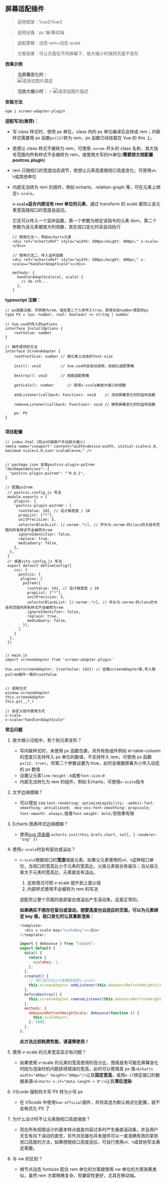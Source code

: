 ## 屏幕适配插件

> 适用框架：Vue2/Vue3

> 适用设备：pc 端/移动端

> 适配策略：动态 rem+动态 scale

> 方案效果：可让页面在不同屏幕下、放大缩小时保持页面不变形

**效果示例**

> **当屏幕变化时：**  
> ![请添加图片描述](https://i-blog.csdnimg.cn/direct/f24f43eed92747448fb96506b075de5b.gif#pic_center)

> **当放大缩小时：** > ![请添加图片描述](https://i-blog.csdnimg.cn/direct/592d28967dc342bc9ae6d32f564ffcad.gif)

**安装方法**

```
npm i screen-adapter-plugin
```

**适配写法(推荐)：**

- 写 class 样式时，使用 px 单位，class 内的 px 单位编译后会转成 rem；内联样式需要用 px 函数`px(12)`转为 rem，px 函数已经挂载在 Vue 的 this 上。
- 若想让 class 样式不被转为 rem，可使用`.norem-`开头的 class 名称，其大括号范围内所有样式不会被转为 rem，或使用大写的`PX`单位(**需要按文档配置 postcss.plugin**)
- rem 只随视口的宽度动态调节，若想让元素高度随视口高度变化，可使用`vh、%`或其他单位
- 内部无法转为 rem 的插件，例如 echarts、relation-graph 等，可在元素上绑定`v-scale`。

  **`v-scale`适合内部没有 rem 单位的元素**，通过 transform 的 scale 属性让该元素宽高随视口的宽度自适应。

  它还可以传入一个监听函数，第一个参数为绑定该指令的元素 dom，第二个参数为该元素被放大的倍数，其在视口变化时会自动执行

  ```
  // 使用方法一，例如echarts元素
  <div ref="echartsRef" style="width: 500px;height: 400px;" v-scale></div>

  // 使用方法二，传入监听函数
  <div ref="echartsRef" style="width: 500px;height: 400px;" v-scale=="handlerAdaptScale"></div>

  methods: {
    handlerAdaptScale(el, scale) {
      // do sth...
    },
  }
  ```

**typescript 注解：**

```
// px函数注解，可转换为rem，或在第二个入参传入true，获得动态number类型的px
type PX = (px: number, real: boolean) => string | number

// Vue.use时传入的options
interface InstallOptions {
	rootValue: number
}

// 插件提供的方法
interface ScreenAdapter {
	rootFontSize: number // 根元素上动态的font-size

	init(): void         // Vue.use时会自动调用，初始化适配策略

	destroy(): void      // 销毁适配策略

	getScale(): number      // 获得v-scale被放大缩小的倍数

	addListener(callback: Function): void    // 添加屏幕变化时的监听函数

	removeListener(callback: Function): void // 移除屏幕变化时的监听函数

	px: PX
}


```

**项目配置**

```
// index.html (防止h5端用户手动放大缩小)
<meta name="viewport" content="width=device-width, initial-scale=1.0, maximum-scale=1.0,user-scalable=no;" />


// package.json 安装postcss-plugin-px2rem
"devDependencies": {
  "postcss-plugin-px2rem": "^0.8.1",
}

// 配置px2rem
 // postcss.config.js 写法
 module.exports = {
    plugins: {
    'postcss-plugin-px2rem': {
      rootValue: 192, // 设计稿宽度 / 10
      propList: ["*"],
      unitPrecision: 5,
      selectorBlackList: [/.norem-.*/], // 开头为.norem-的class的大括号范围内所有样式不会被转为rem
      ignoreIdentifier: false,
      replace: true,
      mediaQuery: false,
    },
  },
 }
 // 或者vite.config.js 写法
 export default defineConfig({
    css: {
      postcss: {
       plugins: [
        px2rem({
          rootValue: 192, // 设计稿宽度 / 10
          propList: ["*"],
          unitPrecision: 5,
          selectorBlackList: [/.norem-.*/], // 开头为.norem-的class的大括号范围内所有样式不会被转为rem
          ignoreIdentifier: false,
          replace: true,
          mediaQuery: false,
        }),
      ]
    }
  },
 })


// main.js
import screenAdapter from 'screen-adapter-plugin'

Vue.use(screenAdapter, {rootValue: 192}) // 挂载screenAdapter类,传入跟px2rem插件一致的rootValue


// 调用方式
window.screenAdapter
this.screenAdapter
this.px(_,?_)

// 自定义指令使用方式
v-scale
v-scale="handlerAdaptScale"
```

**常见问题**

1. 放大缩小过程中，有个别元素变形？
   - 写内联样式时，未使用 px 函数包裹，另外有些组件例如 el-table-column 的宽度只支持传入 px 单位的数值，不支持传入 rem，可使用 px 函数`px(12, true)`，将第二个参数设置为 true，此时会根据屏幕大小传入动态的 px 数值
   - 设置父元素`line-height：0`或者`font-size:0`
   - 内部无法转化为 rem 的组件，例如 Echarts，可使用`v-scale`指令
2. 文字边缘模糊？
   - 可以增加 css `text-rendering: optimizeLegibility; -webkit-font-smoothing: antialiased; -moz-osx-font-smoothing: grayscale; font-smooth: always;`或者`font-weight: bold;`但效果有限
3. Echarts 图表样式边缘模糊？
   - 使用[svg 渲染器](https://echarts.apache.org/handbook/zh/best-practices/canvas-vs-svg/) `echarts.init(this.$refs.chart, null, { renderer: "svg" })`
4. 使用`v-scale`时会有留白或溢出？

   - `v-scale`根据视口的**宽度**缩放元素。如果父元素使用的`vh、%`这种视口单位，当视口的宽高比小于元素的宽高比，父级元素就会有留白；当父级元素大于元素的宽高比，元素就会有溢出。

     1. 这些情况可把 v-scale 提升到上面父级
     2. 内部样式使用不会被转为 rem 的写法

     适配完让整个页面的底部留白或溢出产生滚动条，这是正常的。

     **如果确实不想存在留白或滚动，想要高度也自适应的页面，可以为元素绑定 key 值，视口变化时让其重新渲染：**

     ```javascript
     <template>
       <div v-scale:key="scaleKey"></div>
     </template>;

     import { debounce } from "lodash";
     export default {
       data() {
         return {
           scaleKey: 1,
         };
       },
       created() {
         // 视口变化时让元素重新绑定v-scale
         this.screenAdapter.addListener(this.debounceRefreshHeightScale);
       },
       beforeDestroy() {
         this.screenAdapter.removeListener(this.debounceRefreshHeightScale);
       },
       methods: {
         debounceRefreshHeightScale: debounce(function () {
           this.scaleKey++;
         }, 500),
       },
     };
     ```

     **此方法比较耗费性能，请谨慎使用！**

5. 使用 v-scale 的元素宽高显示有问题？

   - 如果使用 v-scale 的元素的宽高使用的百分比，图表就有可能在屏幕变化时因为渲染时机问题获得错误的宽高，此时可以使用真 px 值`<Echarts width="400px" height="300px"/>`让其**固定宽高**，或用`v-if`绑定接口的数据来源`<Echarts v-if="data.length > 0"/>`让其**滞后渲染**

6. VScode 强制将大写 PX 转为小写 px

   - 在 VScode 中使用`Vue-official`插件，并将其选为默认格式化配置，就不会格式化 PX 了

7. 为什么设计时不让元素随视口高度缩放？

   - 现在所有视图设计的基本特点就是内容过多时产生垂直滚动条，并且用户天生有向下滚动的直觉，另外浏览器也并未提供可以一直准确有效的拿到视口高度的方法，如果想随视口高度适应，可自行使用`vh、%`或其他写法满足需要。

8. 与 vw 的区别？
   - 根节点动态 fontsize 配合 rem 单位的方案跟使用 vw 单位的方案效果类似，虽然 rem 方案稍微复杂，但兼容性更好，尤其在移动端。
